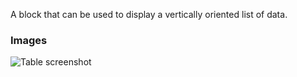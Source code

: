 A block that can be used to display a vertically oriented list of data.

### Images

![Table screenshot](https://gitlab.com/appsemble/appsemble/-/raw/0.24.10/config/assets/list.png)
